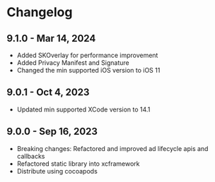 # Changelog

## 9.1.0 - Mar 14, 2024

* Added SKOverlay for performance improvement
* Added Privacy Manifest and Signature
* Changed the min supported iOS version to iOS 11

## 9.0.1 - Oct 4, 2023

* Updated min supported XCode version to 14.1

## 9.0.0 - Sep 16, 2023

* Breaking changes: Refactored and improved ad lifecycle apis and callbacks
* Refactored static library into xcframework
* Distribute using cocoapods
